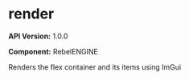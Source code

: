 # render

**API Version:** 1.0.0

**Component:** RebelENGINE

Renders the flex container and its items using ImGui

